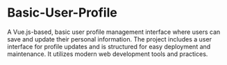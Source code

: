 # Basic-User-Profile
A Vue.js-based, basic user profile management interface where users can save and update their personal information. The project includes a user interface for profile updates and is structured for easy deployment and maintenance. It utilizes modern web development tools and practices.
